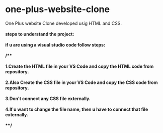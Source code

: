 # one-plus-website-clone
One Plus website Clone developed usig HTML and CSS.
<br>
<br>
<strong>steps to understand the project<strong>:
<br>
<br>
if u are using a visual studio code follow steps:
<br>
<br>
/**
<br>
<br>
1.Create the HTML file in your VS Code and copy the HTML code from repository.
<br>
<br>
2.Also Create the CSS file in your VS Code and copy the CSS code from repository.
<br>
<br>
3.Don't connect any CSS file externally.
<br>
<br>
4.If u want to change the file name, then u have to connect that file externally. 
<br>
<br>
**/

